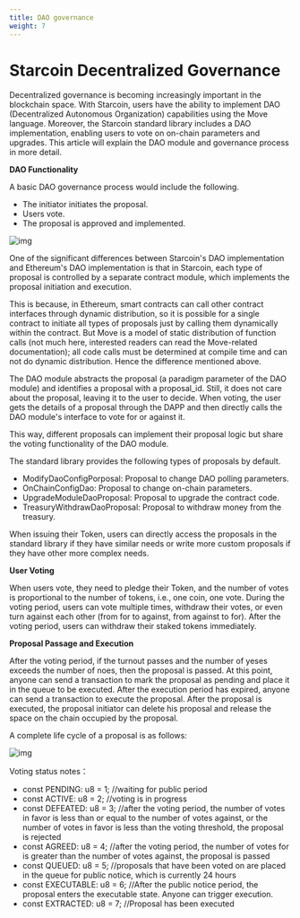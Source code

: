 ```yaml
---
title: DAO governance
weight: 7
---
```


<!--more-->

   # Starcoin Decentralized Governance

   Decentralized governance is becoming increasingly important in the blockchain space. With Starcoin, users have the ability to implement DAO (Decentralized Autonomous Organization) capabilities using the Move language. Moreover, the Starcoin standard library includes a DAO implementation, enabling users to vote on on-chain parameters and upgrades. This article will explain the DAO module and governance process in more detail.

   **DAO Functionality**

   A basic DAO governance process would include the following.

   

   * The initiator initiates the proposal.
   * Users vote.
   * The proposal is approved and implemented.

   


![img](https://lh5.googleusercontent.com/UAO0fPWjVp22Oy_z_LlqqM49ojjyeSDUh5-6h9hBBslzzOmQE8R2UWNcFdONBlrkkVCSwixL37b8ojFakyoPBvNjgx_etB_K8CmhXf1zbh91-g5z8mWcbWibWiZI7xRPYmcIXQ_gx-fn0Kc4TglcPLE)


   One of the significant differences between Starcoin's DAO implementation and Ethereum's DAO implementation is that in Starcoin, each type of proposal is controlled by a separate contract module, which implements the proposal initiation and execution.

   This is because, in Ethereum, smart contracts can call other contract interfaces through dynamic distribution, so it is possible for a single contract to initiate all types of proposals just by calling them dynamically within the contract. But Move is a model of static distribution of function calls (not much here, interested readers can read the Move-related documentation); all code calls must be determined at compile time and can not do dynamic distribution. Hence the difference mentioned above.

   The DAO module abstracts the proposal (a paradigm parameter of the DAO module) and identifies a proposal with a proposal_id. Still, it does not care about the proposal, leaving it to the user to decide. When voting, the user gets the details of a proposal through the DAPP and then directly calls the DAO module's interface to vote for or against it.

   This way, different proposals can implement their proposal logic but share the voting functionality of the DAO module.

   The standard library provides the following types of proposals by default.

   

   * ModifyDaoConfigPorposal: Proposal to change DAO polling parameters.
   * OnChainConfigDao: Proposal to change on-chain parameters.
   * UpgradeModuleDaoProposal: Proposal to upgrade the contract code.
   * TreasuryWithdrawDaoProposal: Proposal to withdraw money from the treasury.

   When issuing their Token, users can directly access the proposals in the standard library if they have similar needs or write more custom proposals if they have other more complex needs.

   **User Voting**

   When users vote, they need to pledge their Token, and the number of votes is proportional to the number of tokens, i.e., one coin, one vote. During the voting period, users can vote multiple times, withdraw their votes, or even turn against each other (from for to against, from against to for). After the voting period, users can withdraw their staked tokens immediately.

   **Proposal Passage and Execution**

   After the voting period, if the turnout passes and the number of yeses exceeds the number of noes, then the proposal is passed. At this point, anyone can send a transaction to mark the proposal as pending and place it in the queue to be executed. After the execution period has expired, anyone can send a transaction to execute the proposal. After the proposal is executed, the proposal initiator can delete his proposal and release the space on the chain occupied by the proposal.

   A complete life cycle of a proposal is as follows:

   


![img](https://lh4.googleusercontent.com/Dqr8z1CLSBmEChmya3IjG0OfjofeOtSR254IXTxXhRPcJ99iEzdb5sFp6Vp8bDoI9iiWSE7g4FyXeqpWCNLGsiILD-j1pLPl7YeYde8ARv93KVkRGzJjpnVYD8l3lYR_EwnvaSQijKjHCeWJYqtJAa4)


   Voting status notes：

   

   *  const PENDING: u8 = 1; //waiting for public period
   *  const ACTIVE: u8 = 2; //voting is in progress
   *  const DEFEATED: u8 = 3; //after the voting period, the number of votes in favor is   less than or equal to the number of votes against, or the number of votes in favor is less than the voting threshold, the proposal is rejected 
   *  const AGREED: u8 = 4; //after the voting period, the number of votes for is greater than the number of votes against, the proposal is passed
   *  const QUEUED: u8 = 5; //proposals that have been voted on are placed in the queue for public notice, which is currently 24 hours
   *  const EXECUTABLE: u8 = 6; //After the public notice period, the proposal enters the executable state. Anyone can trigger execution.
   *  const EXTRACTED: u8 = 7; //Proposal has been executed